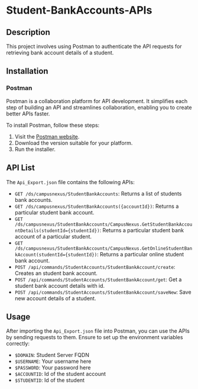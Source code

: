 # Student-BankAccounts-APIs

## Description

This project involves using Postman to authenticate the API requests for retrieving bank account details of a student.

## Installation

### Postman

Postman is a collaboration platform for API development. It simplifies each step of building an API and streamlines collaboration, enabling you to create better APIs faster.

To install Postman, follow these steps:

1. Visit the [Postman website](https://www.postman.com/downloads/).
2. Download the version suitable for your platform.
3. Run the installer.

## API List

The `Api_Export.json` file contains the following APIs:

- `GET /ds/campusnexus/StudentBankAccounts`: Returns a list of students bank accounts.
- `GET /ds/campusnexus/StudentBankAccounts({accountId})`: Returns a particular student bank account.
- `GET /ds/campusnexus/StudentBankAccounts/CampusNexus.GetStudentBankAccountDetails(studentId={studentId})`: Returns a particular student bank account of a particular student.
- `GET /ds/campusnexus/StudentBankAccounts/CampusNexus.GetOnlineStudentBankAccount(studentId={studentId})`: Returns a particular online student bank account.
- `POST /api/commands/StudentAccounts/StudentBankAccount/create`: Creates an student bank account.
- `POST /api/commands/StudentAccounts/StudentBankAccount/get`: Get a student bank account details with id.
- `POST /api/commands/StudentAccounts/StudentBankAccount/saveNew`: Save new account details of a student.

## Usage

After importing the `Api_Export.json` file into Postman, you can use the APIs by sending requests to them. Ensure to set up the environment variables correctly:

- `$DOMAIN`: Student Server FQDN
- `$USERNAME`: Your username here
- `$PASSWORD`: Your password here
- `$ACCOUNTID`: Id of the student account
- `$STUDENTID`: Id of the student